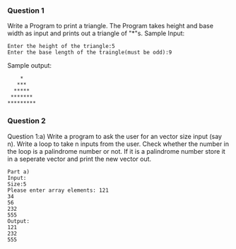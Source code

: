 ### Question 1
Write a Program to print a triangle. The Program takes height and base width as input and prints out a triangle of \"\*\"s.
Sample Input:
```
Enter the height of the triangle:5
Enter the base length of the traingle(must be odd):9
```
Sample output:
```
    *
   ***
  *****
 *******
*********
```

### Question 2
Question 1:a) Write a program to ask the user for an vector size input (say n). Write a loop to take n inputs from the user. Check whether the number in the loop is a palindrome number or not. If it is a palindrome number store it in a seperate vector and print the new vector out. 

```
Part a)
Input: 
Size:5 
Please enter array elements: 121
34
56
232
555
Output: 
121
232
555
```
